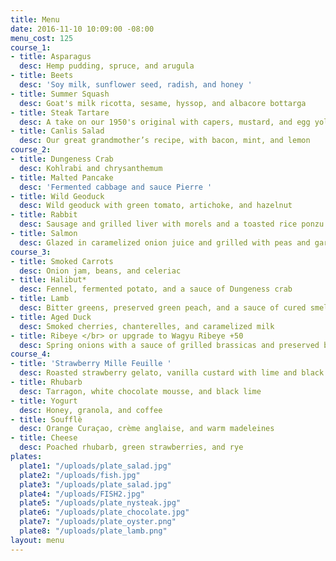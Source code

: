```yaml
---
title: Menu
date: 2016-11-10 10:09:00 -08:00
menu_cost: 125
course_1:
- title: Asparagus
  desc: Hemp pudding, spruce, and arugula
- title: Beets
  desc: 'Soy milk, sunflower seed, radish, and honey '
- title: Summer Squash
  desc: Goat's milk ricotta, sesame, hyssop, and albacore bottarga
- title: Steak Tartare
  desc: A take on our 1950's original with capers, mustard, and egg yolk
- title: Canlis Salad
  desc: Our great grandmother’s recipe, with bacon, mint, and lemon
course_2:
- title: Dungeness Crab
  desc: Kohlrabi and chrysanthemum
- title: Malted Pancake
  desc: 'Fermented cabbage and sauce Pierre '
- title: Wild Geoduck
  desc: Wild geoduck with green tomato, artichoke, and hazelnut
- title: Rabbit
  desc: Sausage and grilled liver with morels and a toasted rice ponzu
- title: Salmon
  desc: Glazed in caramelized onion juice and grilled with peas and gari
course_3:
- title: Smoked Carrots
  desc: Onion jam, beans, and celeriac
- title: Halibut*
  desc: Fennel, fermented potato, and a sauce of Dungeness crab
- title: Lamb
  desc: Bitter greens, preserved green peach, and a sauce of cured smelt
- title: Aged Duck
  desc: Smoked cherries, chanterelles, and caramelized milk
- title: Ribeye </br> or upgrade to Wagyu Ribeye +50
  desc: Spring onions with a sauce of grilled brassicas and preserved berry vinegar
course_4:
- title: 'Strawberry Mille Feuille '
  desc: Roasted strawberry gelato, vanilla custard with lime and black pepper
- title: Rhubarb
  desc: Tarragon, white chocolate mousse, and black lime
- title: Yogurt
  desc: Honey, granola, and coffee
- title: Soufflè
  desc: Orange Curaçao, crème anglaise, and warm madeleines
- title: Cheese
  desc: Poached rhubarb, green strawberries, and rye
plates:
  plate1: "/uploads/plate_salad.jpg"
  plate2: "/uploads/fish.jpg"
  plate3: "/uploads/plate_salad.jpg"
  plate4: "/uploads/FISH2.jpg"
  plate5: "/uploads/plate_nysteak.jpg"
  plate6: "/uploads/plate_chocolate.jpg"
  plate7: "/uploads/plate_oyster.png"
  plate8: "/uploads/plate_lamb.png"
layout: menu
---
```


